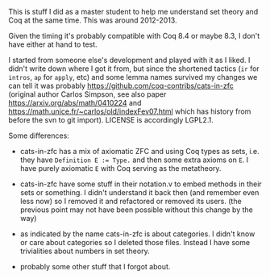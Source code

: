 
This is stuff I did as a master student to help me understand set
theory and Coq at the same time. This was around 2012-2013.

Given the timing it's probably compatible with Coq 8.4 or maybe 8.3, I
don't have either at hand to test.

I started from someone else's development and played with it as I
liked. I didn't write down where I got it from, but since the
shortened tactics (`ir` for `intros`, `ap` for `apply`, etc) and some
lemma names survived my changes we can tell it was probably
https://github.com/coq-contribs/cats-in-zfc (original author Carlos
Simpson, see also paper https://arxiv.org/abs/math/0410224 and
https://math.unice.fr/~carlos/old/indexFev07.html which has history
from before the svn to git import). LICENSE is accordingly LGPL2.1.

Some differences:

- cats-in-zfc has a mix of axiomatic ZFC and using Coq types as sets,
  i.e. they have `Definition E := Type.` and then some extra axioms on
  `E`. I have purely axiomatic `E` with Coq serving as the metatheory.

- cats-in-zfc have some stuff in their notation.v to embed methods in
  their sets or something. I didn't understand it back then (and
  remember even less now) so I removed it and refactored or removed
  its users. (the previous point may not have been possible without
  this change by the way)

- as indicated by the name cats-in-zfc is about categories. I didn't
  know or care about categories so I deleted those files. Instead I
  have some trivialities about numbers in set theory.

- probably some other stuff that I forgot about.
